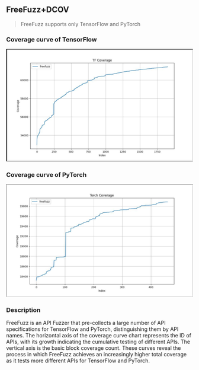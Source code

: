## FreeFuzz+DCOV

> FreeFuzz supports only TensorFlow and PyTorch

### Coverage curve of TensorFlow 

<img src="./FreeFuzz+DCOV-TensorFLow.png" alt="Curve">

### Coverage curve of PyTorch

<img src="./FreeFuzz+DCOV-PyTorch.png" alt="Curve">

### Description

FreeFuzz is an API Fuzzer that pre-collects a large number of API specifications for TensorFlow and PyTorch, distinguishing them by API names. The horizontal axis of the coverage curve chart represents the ID of APIs, with its growth indicating the cumulative testing of different APIs. The vertical axis is the basic block coverage count. These curves reveal the process in which FreeFuzz achieves an increasingly higher total coverage as it tests more different APIs for TensorFlow and PyTorch.


